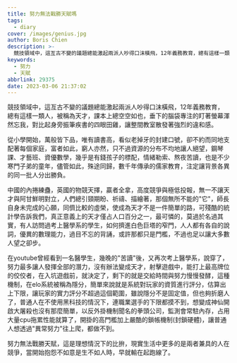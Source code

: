 ```yaml
---
title: 努力無法戰勝天賦嗎
tags:
  - diary
cover: /images/genius.jpg
author: Boris Chien
description: >-
  競技領域中，這亙古不變的議題總能激起兩派人吵得口沫橫飛，12年義務教育，總有這樣一類人，被稱為天才，課本上總空空如也，垂下的腦袋專注的盯著螢幕渾然忘我，對比起身旁振筆疾書的四眼田雞，讓整間教室散發著強烈的違和感
keywords:
  - 努力
  - 天賦
abbrlink: 29375
date: 2023-03-06 21:37:02
---
```

競技領域中，這亙古不變的議題總能激起兩派人吵得口沫橫飛，12年義務教育，總有這樣一類人，被稱為天才，課本上總空空如也，垂下的腦袋專注的盯著螢幕渾然忘我，對比起身旁振筆疾書的四眼田雞，讓整間教室散發著強烈的違和感。

從小學開始，萬般皆下品，唯有讀書高，看似老掉牙的封建口號，卻不約而同地支配著每個家庭，富者如此，窮人亦然，只不過資源的分布不均地讓人絕望，鋼琴課、才藝班、資優數學，幾乎是有錢孩子的標配，情緒勒索、熬夜苦讀，也是不少寒門子弟的童年，儘管如此，殊途同歸，數千年傳承的儒家教育，注定讓背景各異的同一批人分出勝負。

中國的內捲練蠱，英國的物競天擇，贏者全拿，高度競爭與極低投報，無一不讓天才與阿甘鮮明對立，人們總引頸期盼、祈禱、描繪著，那個無所不能的"它"，師長自身未完成的心願，同儕比較的虛榮，使成為天才不是一件簡單的路，可殘酷的統計學告訴我們，真正意義上的天才僅占人口百分之一，最可憐的，莫過於名過其實，有人訪問過考上醫學系的學生，如何擠進白色巨塔的窄門，人人都有各自的說詞，優異的數理能力，過目不忘的背誦，或許那都只是門檻，不過也足以讓大多數人望之卻步。

在youtube曾經看到一名醫學生，幾晚的"苦讀"後，又再次考上醫學系，說穿了，努力最多讓人發揮全部的潛力，沒有辦法變成天才，射擊遊戲中，能打上最高牌位的佼佼者，在入坑遊戲前，就決定了，剩下的就是交給時間與努力慢慢發酵，這種機制，在elo系統被稱為隱分，簡單來說就是系統對玩家的資質進行評分，估算出上下限，讓玩家的實力評分不超過這個範圍，雖說隱分不是固定值，但也夠折磨人了，普通人在不使用黑科技的情況下，連職業選手的下限都摸不到，想變成神仙開啟大屠殺也沒有那麼簡單，以反外掛機制聞名的拳頭公司，監測會常駐內存，占用大量cpu拖累性能就算了，開掛的高門檻加上嚴酷的鎖帳機制(封鎖硬體)，讓普通人想透過"異常努力"往上爬，都做不到。

努力無法戰勝天賦，這是理想情況下的比拚，現實生活中更多的是兩者兼具的人在競爭，當開始抱怨不如意是生不如人時，早就輸在起跑線了。